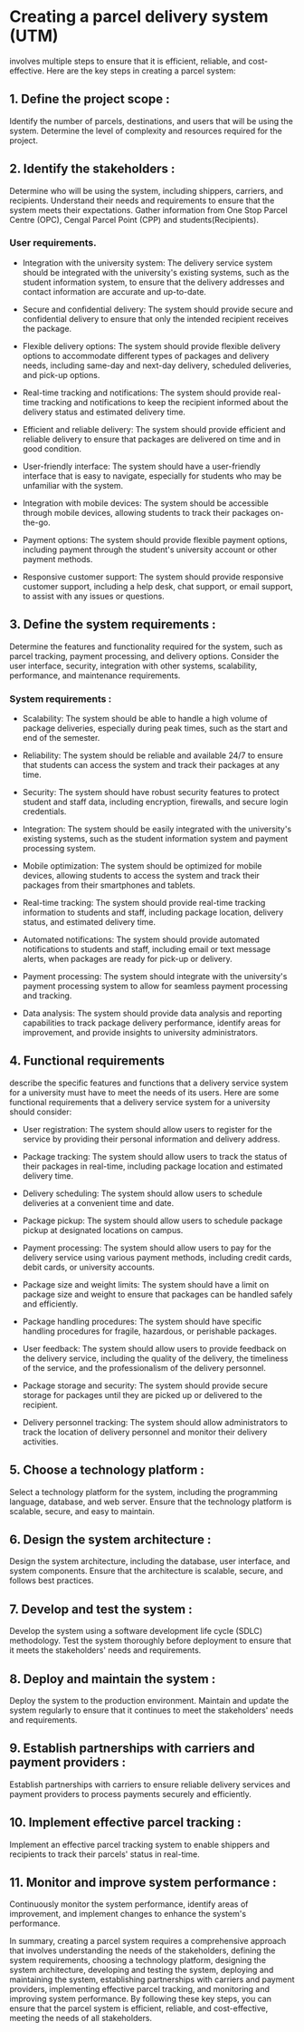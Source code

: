# Creating a parcel delivery system (UTM)

involves multiple steps to ensure that it is efficient, reliable, and cost-effective. Here are the key steps in creating a parcel system:



## 1. Define the project scope : 

Identify the number of parcels, destinations, and users that will be using the system. Determine the level of complexity and resources required for the project.

## 2. Identify the stakeholders :

Determine who will be using the system, including shippers, carriers, and recipients. Understand their needs and requirements to ensure that the system meets their expectations. Gather information from One Stop Parcel Centre (OPC), Cengal Parcel Point (CPP) and students(Recipients).

### User requirements.

  - Integration with the university system: The delivery service system should be integrated with the university's existing systems, such as the student information system, to ensure that the delivery addresses and contact information are accurate and up-to-date.

  - Secure and confidential delivery: The system should provide secure and confidential delivery to ensure that only the intended recipient receives the package.

  - Flexible delivery options: The system should provide flexible delivery options to accommodate different types of packages and delivery needs, including same-day and next-day delivery, scheduled deliveries, and pick-up options.

  - Real-time tracking and notifications: The system should provide real-time tracking and notifications to keep the recipient informed about the delivery status and estimated delivery time.

  - Efficient and reliable delivery: The system should provide efficient and reliable delivery to ensure that packages are delivered on time and in good condition.

  - User-friendly interface: The system should have a user-friendly interface that is easy to navigate, especially for students who may be unfamiliar with the system.

  - Integration with mobile devices: The system should be accessible through mobile devices, allowing students to track their packages on-the-go.

  - Payment options: The system should provide flexible payment options, including payment through the student's university account or other payment methods.

  - Responsive customer support: The system should provide responsive customer support, including a help desk, chat support, or email support, to assist with any issues or questions.


## 3. Define the system requirements :

Determine the features and functionality required for the system, such as parcel tracking, payment processing, and delivery options. Consider the user interface, security, integration with other systems, scalability, performance, and maintenance requirements.

### System requirements : 

  - Scalability: The system should be able to handle a high volume of package deliveries, especially during peak times, such as the start and end of the semester.

  - Reliability: The system should be reliable and available 24/7 to ensure that students can access the system and track their packages at any time.

  - Security: The system should have robust security features to protect student and staff data, including encryption, firewalls, and secure login credentials.

  - Integration: The system should be easily integrated with the university's existing systems, such as the student information system and payment processing system.

  - Mobile optimization: The system should be optimized for mobile devices, allowing students to access the system and track their packages from their smartphones and tablets.

  - Real-time tracking: The system should provide real-time tracking information to students and staff, including package location, delivery status, and estimated delivery time.

  - Automated notifications: The system should provide automated notifications to students and staff, including email or text message alerts, when packages are ready for pick-up or delivery.

  - Payment processing: The system should integrate with the university's payment processing system to allow for seamless payment processing and tracking.

  - Data analysis: The system should provide data analysis and reporting capabilities to track package delivery performance, identify areas for improvement, and provide insights to university administrators.
 
## 4. Functional requirements
describe the specific features and functions that a delivery service system for a university must have to meet the needs of its users. Here are some functional requirements that a delivery service system for a university should consider:

- User registration: The system should allow users to register for the service by providing their personal information and delivery address.

- Package tracking: The system should allow users to track the status of their packages in real-time, including package location and estimated delivery time.

- Delivery scheduling: The system should allow users to schedule deliveries at a convenient time and date.

- Package pickup: The system should allow users to schedule package pickup at designated locations on campus.

- Payment processing: The system should allow users to pay for the delivery service using various payment methods, including credit cards, debit cards, or university accounts.

- Package size and weight limits: The system should have a limit on package size and weight to ensure that packages can be handled safely and efficiently.

- Package handling procedures: The system should have specific handling procedures for fragile, hazardous, or perishable packages.

- User feedback: The system should allow users to provide feedback on the delivery service, including the quality of the delivery, the timeliness of the service, and the professionalism of the delivery personnel.

- Package storage and security: The system should provide secure storage for packages until they are picked up or delivered to the recipient.

- Delivery personnel tracking: The system should allow administrators to track the location of delivery personnel and monitor their delivery activities.

## 5. Choose a technology platform :

Select a technology platform for the system, including the programming language, database, and web server. Ensure that the technology platform is scalable, secure, and easy to maintain.

## 6. Design the system architecture :

Design the system architecture, including the database, user interface, and system components. Ensure that the architecture is scalable, secure, and follows best practices.

## 7. Develop and test the system :

Develop the system using a software development life cycle (SDLC) methodology. Test the system thoroughly before deployment to ensure that it meets the stakeholders' needs and requirements.

## 8. Deploy and maintain the system :

Deploy the system to the production environment. Maintain and update the system regularly to ensure that it continues to meet the stakeholders' needs and requirements.

## 9. Establish partnerships with carriers and payment providers :

Establish partnerships with carriers to ensure reliable delivery services and payment providers to process payments securely and efficiently.

## 10. Implement effective parcel tracking :

Implement an effective parcel tracking system to enable shippers and recipients to track their parcels' status in real-time.

## 11. Monitor and improve system performance :

Continuously monitor the system performance, identify areas of improvement, and implement changes to enhance the system's performance.



In summary, creating a parcel system requires a comprehensive approach that involves understanding the needs of the stakeholders, defining the system requirements, choosing a technology platform, designing the system architecture, developing and testing the system, deploying and maintaining the system, establishing partnerships with carriers and payment providers, implementing effective parcel tracking, and monitoring and improving system performance. By following these key steps, you can ensure that the parcel system is efficient, reliable, and cost-effective, meeting the needs of all stakeholders.



